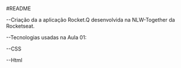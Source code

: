#README

--Criação da a aplicação Rocket.Q desenvolvida na NLW-Together da Rocketseat.

--Tecnologias usadas na Aula 01:

--CSS

--Html